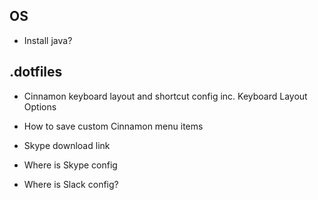 
OS
---------------

-   Install java?

.dotfiles
---------------

-   Cinnamon keyboard layout and shortcut config inc. Keyboard Layout Options

-   How to save custom Cinnamon menu items

-   Skype download link

-   Where is Skype config

-   Where is Slack config?
